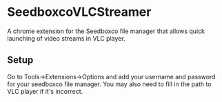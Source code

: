 SeedboxcoVLCStreamer
====================

A chrome extension for the Seedboxco file manager that allows quick launching of video streams in VLC player.

Setup
-----

Go to Tools->Extensions->Options and add your username and password for your seedboxco file manager. You may also need to fill in the path to VLC player if it's incorrect.
